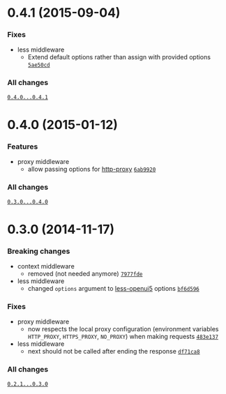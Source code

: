 # 0.4.1 (2015-09-04)

### Fixes
- less middleware
  - Extend default options rather than assign with provided options [`5ae50cd`](https://github.com/SAP/connect-openui5/commit/5ae50cd753ef5e2a3ba2807a70877ef79b6ce433)

### All changes
[`0.4.0...0.4.1`](https://github.com/SAP/connect-openui5/compare/0.4.0...0.4.1)


# 0.4.0 (2015-01-12)

### Features
- proxy middleware
  - allow passing options for [http-proxy](https://github.com/nodejitsu/node-http-proxy#options) [`6ab9920`](https://github.com/SAP/connect-openui5/commit/6ab99201d5d2439ba55017ec8211b4dd8e5ed2a9)

### All changes
[`0.3.0...0.4.0`](https://github.com/SAP/connect-openui5/compare/0.3.0...0.4.0)


# 0.3.0 (2014-11-17)

### Breaking changes
- context middleware
  - removed (not needed anymore) [`7977fde`](https://github.com/SAP/connect-openui5/commit/7977fdeaf53a6caf9f4ef4f410bd01e13927be3c)
- less middleware
  - changed `options` argument to [less-openui5](https://github.com/SAP/less-openui5) options [`bf6d596`](https://github.com/SAP/connect-openui5/commit/bf6d596d67c5915408dc6287d15baa6a5e311c3e)

### Fixes
- proxy middleware
  - now respects the local proxy configuration (environment variables `HTTP_PROXY`, `HTTPS_PROXY`, `NO_PROXY`) when making requests [`483e137`](https://github.com/SAP/connect-openui5/commit/483e1377caa0e90e3f4be9cc8ca91b01b4581103)
- less middleware
  - next should not be called after ending the response [`df71ca8`](https://github.com/SAP/connect-openui5/commit/df71ca834247689fd13f8388cc5d16ff17edff47)

### All changes
[`0.2.1...0.3.0`](https://github.com/SAP/connect-openui5/compare/0.2.1...0.3.0)
